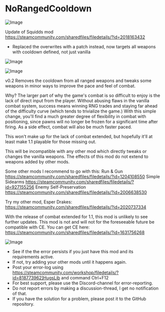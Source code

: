 # NoRangedCooldown

![Image](https://i.imgur.com/WAEzk68.png)

Update of Squidds mod
https://steamcommunity.com/sharedfiles/filedetails/?id=2018163432

- Replaced the overwrites with a patch instead, now targets all weapons with cooldown defined, not just vanilla

![Image](https://i.imgur.com/7Gzt3Rg.png)

	
![Image](https://i.imgur.com/NOW7jU1.png)

v0.2
    Removes the cooldown from all ranged weapons and tweaks some weapons in minor ways to improve the pace and feel of combat.

Why?
The larger part of why the game&apos;s combat is so difficult to enjoy is the lack of direct input from the player. Without abusing flaws in the vanilla combat system, success means winning RNG trades and staying far ahead of the difficulty curve (which tends to trivialize the game.) With this simple change, you&apos;ll find a much greater degree of flexibility in combat with positioning, since pawns will no longer be frozen for a significant time after firing. As a side effect, combat will also be much faster paced.

This won&apos;t make up for the lack of combat extended, but hopefully it&apos;ll at least make 1.1 playable for those missing out.

This will be incompatible with any other mod which directly tweaks or changes the vanilla weapons. The effects of this mod do not extend to weapons added by other mods.

Some other mods I recommend to go with this:
Run &amp; Gun
https://steamcommunity.com/sharedfiles/filedetails/?id=1204108550
Simple Sidearms
https://steamcommunity.com/sharedfiles/filedetails/?id=927155256
Enemy Self-Preservation
https://steamcommunity.com/sharedfiles/filedetails/?id=2006638530


Try my other mod, Esper Drakes:
https://steamcommunity.com/sharedfiles/filedetails/?id=2020737334

With the release of combat extended for 1.1, this mod is unlikely to see further updates. This mod is not and will not for the foreseeable future be compatible with CE. You can get CE here:
https://steamcommunity.com/sharedfiles/filedetails/?id=1631756268

![Image](https://i.imgur.com/Rs6T6cr.png)



-  See if the the error persists if you just have this mod and its requirements active.
-  If not, try adding your other mods until it happens again.
-  Post your error-log using https://steamcommunity.com/workshop/filedetails/?id=818773962]HugsLib and command Ctrl+F12
-  For best support, please use the Discord-channel for error-reporting.
-  Do not report errors by making a discussion-thread, I get no notification of that.
-  If you have the solution for a problem, please post it to the GitHub repository.



